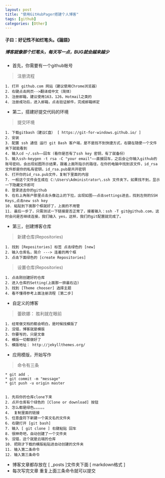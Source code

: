 ```yaml
---
layout: post
title: "使用GitHubPager搭建个人博客"
tags: [github]
categories: [Other]
---
```



#### 子曰：好记性不如烂笔头。《論語》
##### 博客就像那个烂笔头，每天写一点，BUG就会越来越少


*  首先，你需要有一个github帐号
> 注册流程

	1. 打开 github.com 网站（建议使用Chrome浏览器）
	2. 右键点击网页-->翻译成中文（简体）
	3. 注册邮箱，建议使用163，126，Hotmail之类的
	4. 注册成功后，进入邮箱，点击验证邮件，完成邮箱绑定
	 
	

*  第二，搭建好提交代码的环境
>  提交环境
	
	1. 下载gitbash（建议C盘） [ https://git-for-windows.github.io/ ]
	2. 安装
	3. 配置 ssh 通信 运行 git Bash 客户端，是不是找不到快捷方式，右键在随便一个文件夹下就能看到
	4. 输入cd ~/.ssh——回车（看你是否有了ssh key 密钥，有了就备份）
	5. 输入ssh-keygen -t rsa -C "your email"——直接回车，之后会让你输入github的账号密码，会出现如图所示结果，跟着上面所指示的路径，在你的电脑中找到该文件，id_rsa文件即是你的私有密钥，id_rsa.pub是共开密钥
	6. 打开你的id_rsa.pub文件，复制下里面的内容
	7. 一般这个文件会生成在 C:\Users\Administrator\.ssh 文件夹下。如果找不到，显示一下隐藏文件即可
	8. 登录进去你的github
	9. 在右上角账户那里点击头像边上的下拉，出现如图——点击settings进去，找到左侧的SSH Keys,点击new ssh key
	10. 粘贴到下面那个框就好了，上面的不用管
	11. 最后一步了，只需测试一下链接是否正常了，接着输入：ssh -T git@github.com，这时会问是否继续连接，我们输入 yes，这样，我们的git配置就完成了。

* 第三，创建博客仓库
>  新建仓库(Repositories)

	1. 找到 [Repositories] 标签 点击绿色的 [new]
	2. 输入仓库名，简介 ---> 连着的两个框
	3. 点击下面绿色的 [create Repositories]



>  设置仓库(Repositories)

	1. 点击刚创建好的仓库
	2. 进入仓库的Setting(上面那一排最右边)
	3. 找到 [Theme chooser] 选择主题
	4. 看不懂得参考上面注册流程 [第二步]


* 自定义的博客

>  蕾欧娜： 胜利就在眼前

	1. 经常做文档的都会明白，是时候找模版了
	2. 没错，博客就是模版
	3. 你要写的，只是文章
	4. 模版一切都做好了
	5. 模版地址： http://jekyllthemes.org/

* 应用模版，开始写作
> 命令有三条

	* git add .
	* git commit -m "message"
	* git push -u origin master


	1. 先将你的仓库clone下来
	2. 点开仓库有个绿色的 [Clone or download] 按钮
	3. 怎么都是绿色。。。。。。
	4.  复制里面的链接 
	5. 任意盘符下新建一个英文名的文件夹
	6. 右键打开 [git bash]
	7. 输入 [ git clone ] 右键粘贴 回车
	8. 很神奇吧，自动创建了一个文件夹
	9. 没错，这个就是云端的仓库
	10. 把刚才下载的模版粘贴进自动创建的文件夹
	11. 输入第二条命令
	12. 输入第三条命令
* 博客文章都存放在 [ _posts ]文件夹下面 [ markdown格式 ]
* 每次写完文章 重复上面三条命令就可以提交

